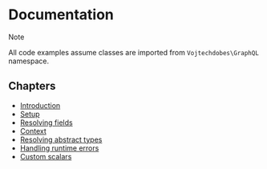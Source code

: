 # Documentation

> [!NOTE]
> All code examples assume classes are imported from `Vojtechdobes\GraphQL` namespace.



## Chapters

- [Introduction](introduction.md)
- [Setup](setup.md)
- [Resolving fields](resolving-fields.md)
- [Context](context.md)
- [Resolving abstract types](resolving-abstract-types.md)
- [Handling runtime errors](handling-runtime-errors.md)
- [Custom scalars](custom-scalars.md)
